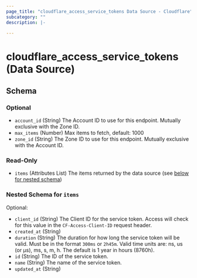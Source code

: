 ```yaml
---
page_title: "cloudflare_access_service_tokens Data Source - Cloudflare"
subcategory: ""
description: |-
  
---
```


# cloudflare_access_service_tokens (Data Source)




<!-- schema generated by tfplugindocs -->
## Schema

### Optional

- `account_id` (String) The Account ID to use for this endpoint. Mutually exclusive with the Zone ID.
- `max_items` (Number) Max items to fetch, default: 1000
- `zone_id` (String) The Zone ID to use for this endpoint. Mutually exclusive with the Account ID.

### Read-Only

- `items` (Attributes List) The items returned by the data source (see [below for nested schema](#nestedatt--items))

<a id="nestedatt--items"></a>
### Nested Schema for `items`

Optional:

- `client_id` (String) The Client ID for the service token. Access will check for this value in the `CF-Access-Client-ID` request header.
- `created_at` (String)
- `duration` (String) The duration for how long the service token will be valid. Must be in the format `300ms` or `2h45m`. Valid time units are: ns, us (or µs), ms, s, m, h. The default is 1 year in hours (8760h).
- `id` (String) The ID of the service token.
- `name` (String) The name of the service token.
- `updated_at` (String)



